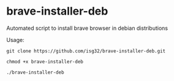 # brave-installer-deb
Automated script to install brave browser in debian distributions

Usage:

```
git clone https://github.com/isg32/brave-installer-deb.git

chmod +x brave-installer-deb

./brave-installer-deb
```

